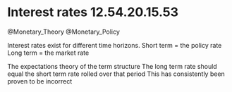 Interest rates 12.54.20.15.53
==============
@Monetary_Theory @Monetary_Policy

Interest rates exist for different time horizons.
Short term = the policy rate
Long term = the market rate

The expectations theory of the term structure
The long term rate should equal the short term rate rolled over that period
This has consistently been proven to be incorrect
